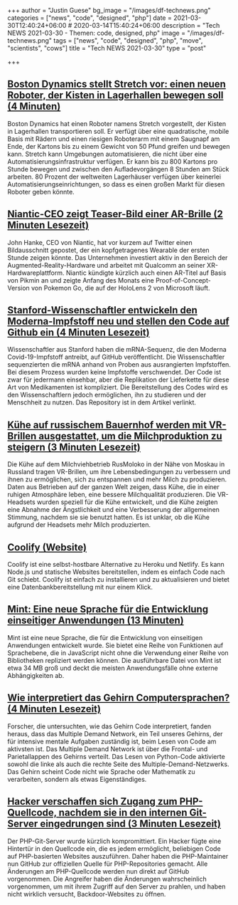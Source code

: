 +++
author = "Justin Guese"
bg_image = "/images/df-technews.png"
categories = ["news", "code", "designed", "php"]
date = 2021-03-30T12:40:24+06:00 # 2020-03-14T15:40:24+06:00
description = "Tech NEWS 2021-03-30 - Themen: code, designed, php"
image = "/images/df-technews.png"
tags = ["news", "code", "designed", "php", "move", "scientists", "cows"]
title = "Tech NEWS 2021-03-30"
type = "post"

+++

## [Boston Dynamics stellt Stretch vor: einen neuen Roboter, der Kisten in Lagerhallen bewegen soll (4 Minuten)](https://www.theverge.com/2021/3/29/22349978/boston-dynamics-stretch-robot-warehouse-logistics?scrolla=5eb6d68b7fedc32c19ef33b4)

 Boston Dynamics hat einen Roboter namens Stretch vorgestellt, der Kisten in Lagerhallen transportieren soll. Er verfügt über eine quadratische, mobile Basis mit Rädern und einen riesigen Roboterarm mit einem Saugnapf am Ende, der Kartons bis zu einem Gewicht von 50 Pfund greifen und bewegen kann. Stretch kann Umgebungen automatisieren, die nicht über eine Automatisierungsinfrastruktur verfügen. Er kann bis zu 800 Kartons pro Stunde bewegen und zwischen den Aufladevorgängen 8 Stunden am Stück arbeiten. 80 Prozent der weltweiten Lagerhäuser verfügen über keinerlei Automatisierungseinrichtungen, so dass es einen großen Markt für diesen Roboter geben könnte.

## [Niantic-CEO zeigt Teaser-Bild einer AR-Brille (2 Minuten Lesezeit)](https://techcrunch.com/2021/03/29/niantic-ceo-shares-teaser-image-of-ar-glasses-device/)

 John Hanke, CEO von Niantic, hat vor kurzem auf Twitter einen Bildausschnitt gepostet, der ein kopfgetragenes Wearable der ersten Stunde zeigen könnte. Das Unternehmen investiert aktiv in den Bereich der Augmented-Reality-Hardware und arbeitet mit Qualcomm an seiner XR-Hardwareplattform. Niantic kündigte kürzlich auch einen AR-Titel auf Basis von Pikmin an und zeigte Anfang des Monats eine Proof-of-Concept-Version von Pokemon Go, die auf der HoloLens 2 von Microsoft läuft.

## [Stanford-Wissenschaftler entwickeln den Moderna-Impfstoff neu und stellen den Code auf Github ein (4 Minuten Lesezeit)](https://www.vice.com/en/article/7k9gya/stanford-scientists-reverse-engineer-moderna-vaccine-post-code-on-github)

 Wissenschaftler aus Stanford haben die mRNA-Sequenz, die den Moderna Covid-19-Impfstoff antreibt, auf GitHub veröffentlicht. Die Wissenschaftler sequenzierten die mRNA anhand von Proben aus ausrangierten Impfstoffen. Bei diesem Prozess wurden keine Impfstoffe verschwendet. Der Code ist zwar für jedermann einsehbar, aber die Replikation der Lieferkette für diese Art von Medikamenten ist kompliziert. Die Bereitstellung des Codes wird es den Wissenschaftlern jedoch ermöglichen, ihn zu studieren und der Menschheit zu nutzen. Das Repository ist in dem Artikel verlinkt.

## [Kühe auf russischem Bauernhof werden mit VR-Brillen ausgestattet, um die Milchproduktion zu steigern (3 Minuten Lesezeit)](https://interestingengineering.com/cows-on-russian-farm-get-fitted-with-vr-goggles-to-increase-milk-production)

 Die Kühe auf dem Milchviehbetrieb RusMoloko in der Nähe von Moskau in Russland tragen VR-Brillen, um ihre Lebensbedingungen zu verbessern und ihnen zu ermöglichen, sich zu entspannen und mehr Milch zu produzieren. Daten aus Betrieben auf der ganzen Welt zeigen, dass Kühe, die in einer ruhigen Atmosphäre leben, eine bessere Milchqualität produzieren. Die VR-Headsets wurden speziell für die Kühe entwickelt, und die Kühe zeigten eine Abnahme der Ängstlichkeit und eine Verbesserung der allgemeinen Stimmung, nachdem sie sie benutzt hatten. Es ist unklar, ob die Kühe aufgrund der Headsets mehr Milch produzierten.

## [Coolify (Website)](https://coollabs.io/coolify)

 Coolify ist eine selbst-hostbare Alternative zu Heroku und Netlify. Es kann Node.js und statische Websites bereitstellen, indem es einfach Code nach Git schiebt. Coolify ist einfach zu installieren und zu aktualisieren und bietet eine Datenbankbereitstellung mit nur einem Klick.

## [Mint: Eine neue Sprache für die Entwicklung einseitiger Anwendungen (13 Minuten)](https://stackoverflow.blog/2021/03/29/mint-a-new-language-designed-for-building-single-page-applications/)

 Mint ist eine neue Sprache, die für die Entwicklung von einseitigen Anwendungen entwickelt wurde. Sie bietet eine Reihe von Funktionen auf Sprachebene, die in JavaScript nicht ohne die Verwendung einer Reihe von Bibliotheken repliziert werden können. Die ausführbare Datei von Mint ist etwa 34 MB groß und deckt die meisten Anwendungsfälle ohne externe Abhängigkeiten ab.

## [Wie interpretiert das Gehirn Computersprachen? (4 Minuten Lesezeit)](https://arstechnica.com/science/2021/03/how-does-the-brain-interpret-computer-languages/)

 Forscher, die untersuchten, wie das Gehirn Code interpretiert, fanden heraus, dass das Multiple Demand Network, ein Teil unseres Gehirns, der für intensive mentale Aufgaben zuständig ist, beim Lesen von Code am aktivsten ist. Das Multiple Demand Network ist über die Frontal- und Parietallappen des Gehirns verteilt. Das Lesen von Python-Code aktivierte sowohl die linke als auch die rechte Seite des Multiple-Demand-Netzwerks. Das Gehirn scheint Code nicht wie Sprache oder Mathematik zu verarbeiten, sondern als etwas Eigenständiges.

## [Hacker verschaffen sich Zugang zum PHP-Quellcode, nachdem sie in den internen Git-Server eingedrungen sind (3 Minuten Lesezeit)](https://arstechnica.com/gadgets/2021/03/hackers-backdoor-php-source-code-after-breaching-internal-git-server/)

 Der PHP-Git-Server wurde kürzlich kompromittiert. Ein Hacker fügte eine Hintertür in den Quellcode ein, die es jedem ermöglicht, beliebigen Code auf PHP-basierten Websites auszuführen. Daher haben die PHP-Maintainer nun GitHub zur offiziellen Quelle für PHP-Repositories gemacht. Alle Änderungen am PHP-Quellcode werden nun direkt auf GitHub vorgenommen. Die Angreifer haben die Änderungen wahrscheinlich vorgenommen, um mit ihrem Zugriff auf den Server zu prahlen, und haben nicht wirklich versucht, Backdoor-Websites zu öffnen.

